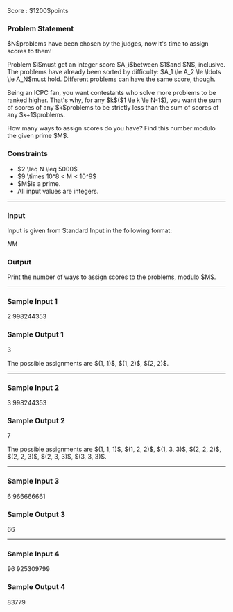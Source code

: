 
<div>

<span>

<span>

<p>
Score : $1200$points
</p>

<div>

<section>

### **Problem Statement**

<p>
$N$problems have been chosen by the judges, now it's time to assign scores to them!
</p>

<p>
Problem $i$must get an integer score $A_i$between $1$and $N$, inclusive.
The problems have already been sorted by difficulty: $A_1 \le A_2 \le \ldots \le A_N$must hold.
Different problems can have the same score, though.
</p>

<p>
Being an ICPC fan, you want contestants who solve more problems to be ranked higher.
That's why, for any $k$($1 \le k \le N-1$), you want the sum of scores of any $k$problems to be strictly less than the sum of scores of any $k+1$problems.
</p>

<p>
How many ways to assign scores do you have? Find this number modulo the given prime $M$.
</p>

</section>

</div>

<div>

<section>

### **Constraints**

<ul>

<li>
$2 \leq N \leq 5000$
</li>

<li>
$9 \times 10^8 < M < 10^9$
</li>

<li>
$M$is a prime.
</li>

<li>
All input values are integers.
</li>

</ul>

</section>

</div>

---

<div>

<div>

<section>

### **Input**

<p>
Input is given from Standard Input in the following format:
</p>

<div>

$N$$M$
</div>

</section>

</div>

<div>

<section>

### **Output**

<p>
Print the number of ways to assign scores to the problems, modulo $M$.
</p>

</section>

</div>

</div>

---

<div>

<section>

### **Sample Input 1**

<div>

2 998244353

</div>

</section>

</div>

<div>

<section>

### **Sample Output 1**

<div>

3

</div>

<p>
The possible assignments are $(1, 1)$, $(1, 2)$, $(2, 2)$.
</p>

</section>

</div>

---

<div>

<section>

### **Sample Input 2**

<div>

3 998244353

</div>

</section>

</div>

<div>

<section>

### **Sample Output 2**

<div>

7

</div>

<p>
The possible assignments are $(1, 1, 1)$, $(1, 2, 2)$, $(1, 3, 3)$, $(2, 2, 2)$, $(2, 2, 3)$, $(2, 3, 3)$, $(3, 3, 3)$.
</p>

</section>

</div>

---

<div>

<section>

### **Sample Input 3**

<div>

6 966666661

</div>

</section>

</div>

<div>

<section>

### **Sample Output 3**

<div>

66

</div>

</section>

</div>

---

<div>

<section>

### **Sample Input 4**

<div>

96 925309799

</div>

</section>

</div>

<div>

<section>

### **Sample Output 4**

<div>

83779

</div>

</section>

</div>

</span>

</span>

</div>
